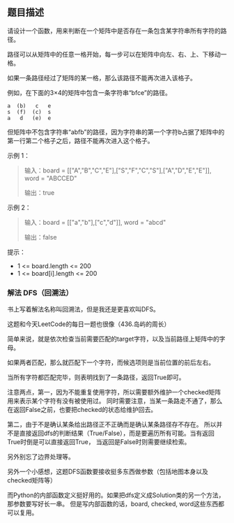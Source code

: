 ## 题目描述
请设计一个函数，用来判断在一个矩阵中是否存在一条包含某字符串所有字符的路径。

路径可以从矩阵中的任意一格开始，每一步可以在矩阵中向左、右、上、下移动一格。

如果一条路径经过了矩阵的某一格，那么该路径不能再次进入该格子。

例如，在下面的3×4的矩阵中包含一条字符串“bfce”的路径。

```text
a  (b)   c   e
s  (f)  (c)  s
a   d   (e)  e
```

但矩阵中不包含字符串“abfb”的路径，因为字符串的第一个字符b占据了矩阵中的第一行第二个格子之后，路径不能再次进入这个格子。

示例 1：
>输入：board = [["A","B","C","E"],["S","F","C","S"],["A","D","E","E"]], word = "ABCCED"
>
>输出：true

示例 2：
>输入：board = [["a","b"],["c","d"]], word = "abcd"
>
>输出：false

提示：

- 1 <= board.length <= 200
- 1 <= board[i].length <= 200

### 解法 DFS（回溯法）
书上写着解法名称叫回溯法，但是我还是更喜欢叫DFS。

这题和今天LeetCode的每日一题也很像（436.岛屿的周长）

简单来说，就是依次检查当前需要匹配的target字符，以及当前路径上矩阵中的字母。

如果两者匹配，那么就匹配下一个字符，而候选项则是当前位置的前后左右。

当所有字符都匹配完毕，则表明找到了一条路径，返回True即可。

注意两点，第一，因为不能重复使用字符，所以需要额外维护一个checked矩阵用来表示某个字符有没有被使用过。
同时需要注意，当某一条路走不通了，那么在返回False之前，也要把checked的状态给维护回去。

第二，由于不是确认某条给出路径正不正确而是确认某条路径存不存在。
所以并不是直接返回dfs的判断结果（True/False），而是要遍历所有可能。当有返回True时倒是可以直接返回True，
当返回是False时则需要继续检索。

另外别忘了边界处理等。

另外一个小感想，这题DFS函数要接收挺多东西做参数（包括地图本身以及checked矩阵等）

而Python的内部函数定义挺好用的。如果把dfs定义成Solution类的另一个方法，那参数要写好长一串。
但是写内部函数的话，board, checked, word这些东西都可以复用。